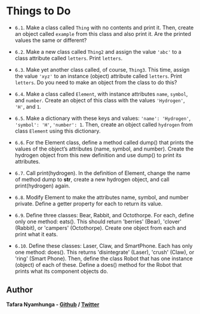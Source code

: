 # Things to Do

- `6.1`. Make a class called `Thing` with no contents and print it. Then, create an object called `example` from this class and also print it. Are the printed values the same or different?

- `6.2`. Make a new class called `Thing2` and assign the value `'abc'` to a class attribute called `letters`. Print `letters`.

- `6.3`. Make yet another class called, of course, `Thing3`. This time, assign the value `'xyz'` to an instance (object) attribute called `letters`. Print `letters`. Do you need to make an object from the class to do this?

- `6.4`. Make a class called `Element`, with instance attributes `name`, `symbol`, and `number`. Create an object of this class with the values `'Hydrogen'`, `'H'`, and `1`.

- `6.5`. Make a dictionary with these keys and values: `'name': 'Hydrogen'`, `'symbol': 'H'`, `'number': 1`. Then, create an object called `hydrogen` from class `Element` using this dictionary.

- `6.6`. For the Element class, define a method called dump() that prints the values of the
object’s attributes (name, symbol, and number). Create the hydrogen object from this new
definition and use dump() to print its attributes.

- `6.7`. Call print(hydrogen). In the definition of Element, change the name of method
dump to __str__, create a new hydrogen object, and call print(hydrogen) again.

- `6.8`. Modify Element to make the attributes name, symbol, and number private. Define a
getter property for each to return its value.

- `6.9`. Define three classes: Bear, Rabbit, and Octothorpe. For each, define only one
method: eats(). This should return 'berries' (Bear), 'clover' (Rabbit), or
'campers' (Octothorpe). Create one object from each and print what it eats.

- `6.10`. Define these classes: Laser, Claw, and SmartPhone. Each has only one method:
does(). This returns 'disintegrate' (Laser), 'crush' (Claw), or 'ring' (Smart
Phone). Then, define the class Robot that has one instance (object) of each of these.
Define a does() method for the Robot that prints what its component objects do.

## Author

**Tafara Nyamhunga  - [Github](https://github.com/tafara-n) / [Twitter](https://twitter.com/tafaranyamhunga)**
